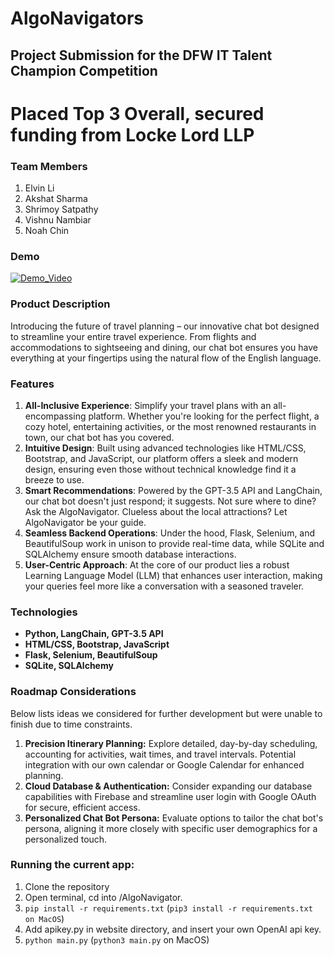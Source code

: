 # AlgoNavigators

## Project Submission for the DFW IT Talent Champion Competition
# Placed Top 3 Overall, secured funding from Locke Lord LLP

### Team Members

1. Elvin Li
2. Akshat Sharma
3. Shrimoy Satpathy
4. Vishnu Nambiar
5. Noah Chin

### Demo
[![Demo_Video](https://img.youtube.com/vi/YZk3eAnWgmc/0.jpg)](https://www.youtube.com/watch?v=YZk3eAnWgmc)

### Product Description

Introducing the future of travel planning – our innovative chat bot designed to streamline your entire travel experience. From flights and accommodations to sightseeing and dining, our chat bot ensures you have everything at your fingertips using the natural flow of the English language.

### Features

1. **All-Inclusive Experience**: Simplify your travel plans with an all-encompassing platform. Whether you're looking for the perfect flight, a cozy hotel, entertaining activities, or the most renowned restaurants in town, our chat bot has you covered.
2. **Intuitive Design**: Built using advanced technologies like HTML/CSS, Bootstrap, and JavaScript, our platform offers a sleek and modern design, ensuring even those without technical knowledge find it a breeze to use.
3. **Smart Recommendations**: Powered by the GPT-3.5 API and LangChain, our chat bot doesn't just respond; it suggests. Not sure where to dine? Ask the AlgoNavigator. Clueless about the local attractions? Let AlgoNavigator be your guide.
4. **Seamless Backend Operations**: Under the hood, Flask, Selenium, and BeautifulSoup work in unison to provide real-time data, while SQLite and SQLAlchemy ensure smooth database interactions.
5. **User-Centric Approach**: At the core of our product lies a robust Learning Language Model (LLM) that enhances user interaction, making your queries feel more like a conversation with a seasoned traveler.

### Technologies

- **Python, LangChain, GPT-3.5 API**
- **HTML/CSS, Bootstrap, JavaScript**
- **Flask, Selenium, BeautifulSoup**
- **SQLite, SQLAlchemy**

### Roadmap Considerations

Below lists ideas we considered for further development but were unable to finish due to time constraints.

1. **Precision Itinerary Planning:** Explore detailed, day-by-day scheduling, accounting for activities, wait times, and travel intervals. Potential integration with our own calendar or Google Calendar for enhanced planning.
2. **Cloud Database & Authentication:** Consider expanding our database capabilities with Firebase and streamline user login with Google OAuth for secure, efficient access.
3. **Personalized Chat Bot Persona:** Evaluate options to tailor the chat bot's persona, aligning it more closely with specific user demographics for a personalized touch.

### Running the current app:

1. Clone the repository
2. Open terminal, cd into /AlgoNavigator.
3. ``pip install -r requirements.txt`` (``pip3 install -r requirements.txt on MacOS``) 
4. Add apikey.py in website directory, and insert your own OpenAI api key.
5. ``python main.py`` (``python3 main.py`` on MacOS)
